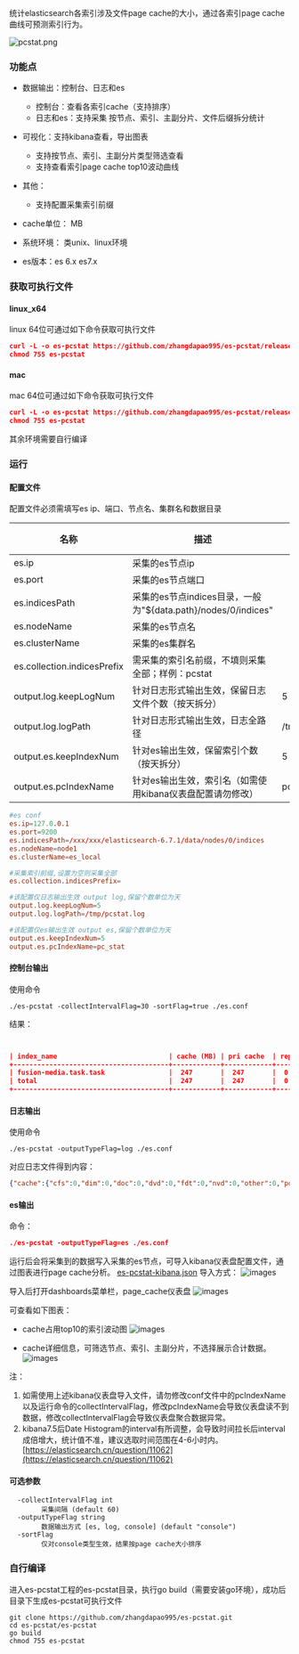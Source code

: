 统计elasticsearch各索引涉及文件page cache的大小，通过各索引page cache曲线可预测索引行为。
​

![pcstat.png](imgs/pcstat.png)
### 功能点

- 数据输出：控制台、日志和es
    - 控制台：查看各索引cache（支持排序）
    - 日志和es：支持采集 按节点、索引、主副分片、文件后缀拆分统计
- 可视化：支持kibana查看，导出图表
    - 支持按节点、索引、主副分片类型筛选查看
    - 支持查看索引page cache top10波动曲线
- 其他：
    - 支持配置采集索引前缀
- cache单位： MB



- 系统环境： 类unix、linux环境
- es版本：es 6.x  es7.x
#### 
### 获取可执行文件
#### linux_x64
linux 64位可通过如下命令获取可执行文件
```json
curl -L -o es-pcstat https://github.com/zhangdapao995/es-pcstat/releases/download/v0.1.0/es-pcstat-v0.1.0-linux-x64
chmod 755 es-pcstat
```
#### mac
mac 64位可通过如下命令获取可执行文件
```json
curl -L -o es-pcstat https://github.com/zhangdapao995/es-pcstat/releases/download/v0.1.0/es-pcstat-v0.1.0-darwin-x64
chmod 755 es-pcstat
```
其余环境需要自行编译
### 运行
#### 配置文件
配置文件必须需填写es ip、端口、节点名、集群名和数据目录

| 名称 | 描述 | 默认值 | 必填 |
| --- | --- | --- | --- |
| es.ip | 采集的es节点ip |  |Yes |
| es.port | 采集的es节点端口 |  | Yes |
| es.indicesPath | 采集的es节点indices目录，一般为"${data.path}/nodes/0/indices" |  | Yes |
| es.nodeName | 采集的es节点名 |  | Yes |
| es.clusterName | 采集的es集群名 |  | Yes |
| es.collection.indicesPrefix | 需采集的索引名前缀，不填则采集全部；样例：pcstat |  |  |
| output.log.keepLogNum | 针对日志形式输出生效，保留日志文件个数（按天拆分） | 5 |  |
| output.log.logPath | 针对日志形式输出生效，日志全路径 | /tmp/pcstat.log |  |
| output.es.keepIndexNum | 针对es输出生效，保留索引个数（按天拆分） | 5 |  |
| output.es.pcIndexName | 针对es输出生效，索引名（如需使用kibana仪表盘配置请勿修改） | pc_stat |  |



```conf
#es conf
es.ip=127.0.0.1
es.port=9200
es.indicesPath=/xxx/xxx/elasticsearch-6.7.1/data/nodes/0/indices
es.nodeName=node1
es.clusterName=es_local

#采集索引前缀,设置为空则采集全部
es.collection.indicesPrefix=

#该配置仅日志输出生效 output log,保留个数单位为天
output.log.keepLogNum=5
output.log.logPath=/tmp/pcstat.log

#该配置仅es输出生效 output es,保留个数单位为天
output.es.keepIndexNum=5
output.es.pcIndexName=pc_stat
```
#### 控制台输出
使用命令
```shell
./es-pcstat -collectIntervalFlag=30 -sortFlag=true ./es.conf
```
结果：
```json


| index_name                            | cache (MB) | pri cache  | rep cache  |
+---------------------------------------+------------+------------+------------+
| fusion-media.task.task                |  247       |  247       |  0         |
| total                                 |  247       |  247       |  0         |
+---------------------------------------+------------+------------+------------+

```
#### 日志输出
使用命令
```shell
./es-pcstat -outputTypeFlag=log ./es.conf
```
对应日志文件得到内容：
```json
{"cache":{"cfs":0,"dim":0,"doc":0,"dvd":0,"fdt":0,"nvd":0,"other":0,"pos":0,"tim":0,"total":0},"cluster_name":"es_local","fields.time":"2021-05-06T15:16:30.525475+08:00","index_name":"total","level":"info","msg":"","node_name":"node1","primary":false,"time":"2021-05-06T15:16:30"}
```
#### 
#### es输出
命令：
```json
./es-pcstat -outputTypeFlag=es ./es.conf
```
运行后会将采集到的数据写入采集的es节点，可导入kibana仪表盘配置文件，通过图表进行page cache分析。
[es-pcstat-kibana.json](other/es-pcstat-kibana.json)
导入方式：
![images](imgs/import1.png)


导入后打开dashboards菜单栏，page_cache仪表盘
![images](imgs/import2.png)

可查看如下图表：

* cache占用top10的索引波动图
  ![images](imgs/cache1.png)

* cache详细信息，可筛选节点、索引、主副分片，不选择展示合计数据。
  ![images](imgs/cache2.png)

注：
1. 如需使用上述kibana仪表盘导入文件，请勿修改conf文件中的pcIndexName以及运行命令的collectIntervalFlag，修改pcIndexName会导致仪表盘读不到数据，修改collectIntervalFlag会导致仪表盘聚合数据异常。
2. kibana7.5后Date Histogram的interval有所调整，会导致时间拉长后interval成倍增大，统计值不准，建议选取时间范围在4-6小时内。
   [https://elasticsearch.cn/question/11062](https://elasticsearch.cn/question/11062)

#### 可选参数
```
  -collectIntervalFlag int
    	采集间隔 (default 60)
  -outputTypeFlag string
    	数据输出方式 [es, log, console] (default "console")
  -sortFlag
    	仅对console类型生效，结果按page cache大小排序
```


### 自行编译


进入es-pcstat工程的es-pcstat目录，执行go build（需要安装go环境），成功后目录下生成es-pcstat可执行文件
```shell
git clone https://github.com/zhangdapao995/es-pcstat.git
cd es-pcstat/es-pcstat
go build
chmod 755 es-pcstat
```
